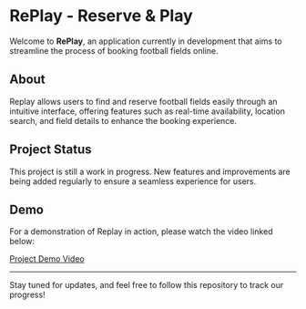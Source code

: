 # RePlay - Reserve & Play

Welcome to **RePlay**, an application currently in development that aims to streamline the process of booking football fields online.

## About
Replay allows users to find and reserve football fields easily through an intuitive interface, offering features such as real-time availability, location search, and field details to enhance the booking experience.

## Project Status
This project is still a work in progress. New features and improvements are being added regularly to ensure a seamless experience for users.

## Demo
For a demonstration of Replay in action, please watch the video linked below:

[Project Demo Video](https://youtu.be/zITCjZYFbgc)

---

Stay tuned for updates, and feel free to follow this repository to track our progress!
